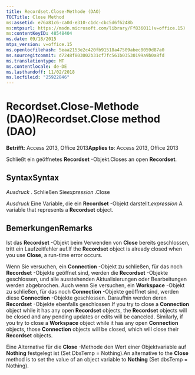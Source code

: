 ```yaml
---
title: Recordset.Close-Methode (DAO)
TOCTitle: Close Method
ms:assetid: e76a81c6-ca0d-e310-c1dc-cbc5d6f6248b
ms:mtpsurl: https://msdn.microsoft.com/library/Ff836011(v=office.15)
ms:contentKeyID: 48548404
ms.date: 09/18/2015
mtps_version: v=office.15
ms.openlocfilehash: 5eaa2153e2c420fb91518a47509abec8059d87a0
ms.sourcegitcommit: d7248f803002b31cf7fc561b03530199a9b0a8fd
ms.translationtype: MT
ms.contentlocale: de-DE
ms.lasthandoff: 11/02/2018
ms.locfileid: "25922846"
---
```

# <a name="recordsetclose-method-dao"></a><span data-ttu-id="a5e6d-102">Recordset.Close-Methode (DAO)</span><span class="sxs-lookup"><span data-stu-id="a5e6d-102">Recordset.Close method (DAO)</span></span>


<span data-ttu-id="a5e6d-103">**Betrifft**: Access 2013, Office 2013</span><span class="sxs-lookup"><span data-stu-id="a5e6d-103">**Applies to**: Access 2013, Office 2013</span></span>

<span data-ttu-id="a5e6d-104">Schließt ein geöffnetes **Recordset** -Objekt.</span><span class="sxs-lookup"><span data-stu-id="a5e6d-104">Closes an open **Recordset**.</span></span>

## <a name="syntax"></a><span data-ttu-id="a5e6d-105">Syntax</span><span class="sxs-lookup"><span data-stu-id="a5e6d-105">Syntax</span></span>

<span data-ttu-id="a5e6d-106">*Ausdruck* . Schließen Sie</span><span class="sxs-lookup"><span data-stu-id="a5e6d-106">*expression* .Close</span></span>

<span data-ttu-id="a5e6d-107">*Ausdruck* Eine Variable, die ein **Recordset** -Objekt darstellt.</span><span class="sxs-lookup"><span data-stu-id="a5e6d-107">*expression* A variable that represents a **Recordset** object.</span></span>

## <a name="remarks"></a><span data-ttu-id="a5e6d-108">Bemerkungen</span><span class="sxs-lookup"><span data-stu-id="a5e6d-108">Remarks</span></span>

<span data-ttu-id="a5e6d-109">Ist das **Recordset** -Objekt beim Verwenden von **Close** bereits geschlossen, tritt ein Laufzeitfehler auf.</span><span class="sxs-lookup"><span data-stu-id="a5e6d-109">If the **Recordset** object is already closed when you use **Close**, a run-time error occurs.</span></span>

<span data-ttu-id="a5e6d-p101">Wenn Sie versuchen, ein **Connection** -Objekt zu schließen, für das noch **Recordset** -Objekte geöffnet sind, werden die **Recordset** -Objekte geschlossen, und alle ausstehenden Aktualisierungen oder Bearbeitungen werden abgebrochen. Auch wenn Sie versuchen, ein **Workspace** -Objekt zu schließen, für das noch **Connection** -Objekte geöffnet sind, werden diese **Connection** -Objekte geschlossen. Daraufhin werden deren **Recordset** -Objekte ebenfalls geschlossen.</span><span class="sxs-lookup"><span data-stu-id="a5e6d-p101">If you try to close a **Connection** object while it has any open **Recordset** objects, the **Recordset** objects will be closed and any pending updates or edits will be canceled. Similarly, if you try to close a **Workspace** object while it has any open **Connection** objects, those **Connection** objects will be closed, which will close their **Recordset** objects.</span></span>

<span data-ttu-id="a5e6d-112">Eine Alternative für die **Close** -Methode den Wert einer Objektvariable auf **Nothing** festgelegt ist (Set DbsTemp = Nothing).</span><span class="sxs-lookup"><span data-stu-id="a5e6d-112">An alternative to the **Close** method is to set the value of an object variable to **Nothing** (Set dbsTemp = Nothing).</span></span>

